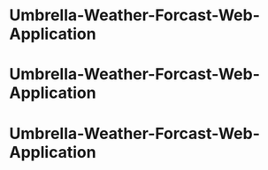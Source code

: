 # Umbrella-Weather-Forcast-Web-Application
# Umbrella-Weather-Forcast-Web-Application
# Umbrella-Weather-Forcast-Web-Application
